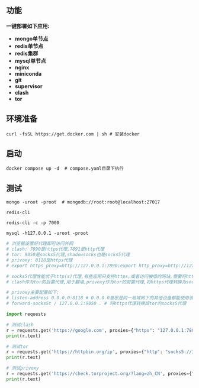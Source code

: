 ## 功能

**一键部署如下应用:**

* **mongo单节点**
* **redis单节点**
* **redis集群**
* **mysql单节点**
* **nginx**
* **miniconda**
* **git**
* **supervisor**
* **clash**
* **tor**

## 环境准备

```shell
curl -fsSL https://get.docker.com | sh # 安装docker
```

## 启动

```shell
docker compose up -d  # compose.yaml目录下执行
```

## 测试

```shell
mongo -uroot -proot  # mongodb://root:root@localhost:27017 
```

```shell
redis-cli
```

```shell
redis-cli -c -p 7000
```

```shell
mysql -h127.0.0.1 -uroot -proot
```

```python
# 浏览器设置好代理即可访问外网
# clash: 7890是https代理,7891是http代理
# tor: 9050是socks5代理,shadowsocks也是socks5代理
# privoxy: 8118是https代理
# export https_proxy=http://127.0.0.1:7890;export http_proxy=http://127.0.0.1:7891; # 终端使用代理(或添加到~/.bashrc)

# socks5代理性能优于http(s)代理,有些应用只支持https,或者访问被墙的网站,需要将https代理转换成socks5代理给tor使用
# clash作为tor的后置代理,用于翻墙,privoxy作为tor的前置代理,将https代理转换为socks5代理

# privoxy主要配置如下:
# listen-address 0.0.0.0:8118 # 0.0.0.0意思是同一局域网下的其他设备都能使用该代理
# forward-socks5t / 127.0.0.1:9050 . # 将https代理转换成tor的socks5代理

import requests

# 测试clash
r = requests.get('https://google.com', proxies={"https": "127.0.0.1:7890"})
print(r.text)

# 测试tor
r = requests.get('https://httpbin.org/ip', proxies={"http": "socks5://127.0.0.1:9050"})
print(r.text)

# 测试privoxy
r = requests.get('https://check.torproject.org/?lang=zh_CN', proxies={"https": "127.0.0.1:8118"})
print(r.text)
```

